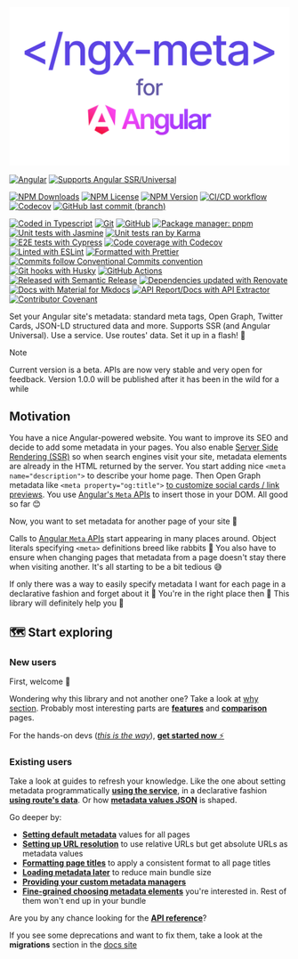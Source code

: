 ![<ngx-meta/> for Angular](../docs/content/images/logo.png)

[![Angular](https://img.shields.io/badge/Works_with-Angular_v15--v19-f11653?logo=angular&logoColor=white&link=https%3A%2F%2Fangular.dev%2F)](https://angular.dev/)
[![Supports Angular SSR/Universal](https://custom-icon-badges.demolab.com/badge/Supports-Angular_SSR%2FUniversal-blue.svg?logo=angular-universal&link=https%3A%2F%2Fangular.dev%2Fguide%2Fssr)][SSR]

[![NPM Downloads](https://img.shields.io/npm/dt/%40davidlj95%2Fngx-meta?logo=npm&label=NPM%20downloads&link=https%3A%2F%2Fwww.npmjs.com%2Fpackage%2F%40davidlj95%2Fngx-meta)](https://www.npmjs.com/package/@davidlj95/ngx-meta)
[![NPM License](https://img.shields.io/npm/l/%40davidlj95%2Fngx-meta?logo=npm&label=License&link=https%3A%2F%2Fgithub.com%2Fdavidlj95%2Fngx%2Fblob%2Fmain%2Fprojects%2Fngx-meta%2Fsrc%2FLICENSE)](https://github.com/davidlj95/ngx/blob/main/projects/ngx-meta/src/LICENSE)
[![NPM Version](https://img.shields.io/npm/v/%40davidlj95%2Fngx-meta?logo=npm&label=Latest%20version&link=https%3A%2F%2Fwww.npmjs.com%2Fpackage%2F%40davidlj95%2Fngx-meta)](https://www.npmjs.com/package/@davidlj95/ngx-meta)
[![CI/CD workflow](https://github.com/davidlj95/ngx/actions/workflows/cicd.yml/badge.svg)](https://github.com/davidlj95/ngx/actions/workflows/cicd.yml)
[![Codecov](https://codecov.io/gh/davidlj95/ngx/graph/badge.svg)](https://codecov.io/gh/davidlj95/ngx)
[![GitHub last commit (branch)](https://img.shields.io/github/last-commit/davidlj95/ngx/main?logo=github&label=Last%20commit&link=https%3A%2F%2Fgithub.com%2Fdavidlj95%2Fngx%2Fcommits%2Fmain%2F)](https://github.com/davidlj95/ngx/commits/main/)

[![Coded in Typescript](https://img.shields.io/badge/Coded_in-TypeScript-007ACC?logo=typescript&logoColor=white&link=https%3A%2F%2Fwww.typescriptlang.org)](https://www.typescriptlang.org)
[![Git](https://img.shields.io/badge/VCS-Git-f05032?logo=git&logoColor=f05032&link=https%3A%2F%git-scm.com%2F)](https://git-scm.com/)
[![GitHub](https://img.shields.io/badge/Repository_hosted_in-GitHub-181717?logo=github&logoColor=181717&link=https%3A%2F%github.com%2F)](https://github.com/)
[![Package manager: pnpm](https://img.shields.io/badge/Package_manager-pnpm-f69220?logo=pnpm&link=https%3A%2F%2Fpnpm.io%2F)](https://pnpm.io/)
[![Unit tests with Jasmine](https://img.shields.io/badge/Unit_tests_with-Jasmine-8A4182?logo=Jasmine&logoColor=white&link=https%3A%2F%2Fjasmine.github.io)](https://jasmine.github.io)
[![Unit tests ran by Karma](https://custom-icon-badges.demolab.com/badge/Unit_tests_ran_by-Karma-42beae.svg?logo=karma-runner&link=https%3A%2F%2Fkarma-runner.github.io)](https://karma-runner.github.io)
[![E2E tests with Cypress](https://img.shields.io/badge/E2E_tests_with-Cypress-69D3A7?logo=cypress&link=https%3A%2F%2Fwww.cypress.io)](https://www.cypress.io)
[![Code coverage with Codecov](https://img.shields.io/badge/Code_coverage_with-Codecov-F01F7A?logo=codecov&logoColor=F01F7A&link=https%3A%2F%2F.codecov.io)](https://codecov.io)
[![Linted with ESLint](https://img.shields.io/badge/Linted_with-ESLint-3A33D1?logo=eslint&logoColor=white&link=https%3A%2F%2Feslint.org)](https://eslint.org)
[![Formatted with Prettier](https://img.shields.io/badge/Formatted_with-prettier-1A2C34?logo=prettier&logoColor=F7BA3E&link=https%3A%2F%2Fprettier.io)](https://prettier.io)
[![Commits follow Conventional Commits convention](https://img.shields.io/badge/Commits_convention-Conventional_Commits-FE5196?logo=conventionalcommits&logoColor=white&link=https%3A%2F%2Fconventionalcommits.org)](https://conventionalcommits.org)
[![Git hooks with Husky](https://img.shields.io/badge/Git_hooks_with-Husky%F0%9F%90%B6-1a1a1e?link=https%3A%2F%2Ftypicode.github.io%2Fhusky%2F)](https://typicode.github.io/husky/)
[![GitHub Actions](https://img.shields.io/badge/CI%2FCD%20with-GitHub_Actions-2088FF?logo=githubactions&logoColor=2088FF&link=https%3A%2F%github.com%2Ffeatures%2Factions)](https://github.com/features/actions)
[![Released with Semantic Release](https://img.shields.io/badge/Released_with-Semantic_Release-e10079?logo=semantic-release&link=https%3A%2F%2Fgithub.com%2Fsemantic-release%2Fsemantic-release)](https://github.com/semantic-release/semantic-release)
[![Dependencies updated with Renovate](https://img.shields.io/badge/Dependencies_updated_with-Renovate-1a1f6c?logo=renovate&link=https%3A%2F%2Frenovatebot.com)](https://renovatebot.com)
[![Docs with Material for Mkdocs](https://img.shields.io/badge/Docs_with-Material_for_Mkdocs-526CFE?logo=materialformkdocs&logoColor=white&link=https%3A%2F%2Fsquidfunk.github.io%2Fmkdocs-material%2F)](https://squidfunk.github.io/mkdocs-material/)
[![API Report/Docs with API Extractor](https://custom-icon-badges.demolab.com/badge/API_Report_&_Docs_with-API_Extractor-383938.svg?logo=api-extractor&link=https%3A%2F%2Fapi-extractor.com%2F)](https://api-extractor.com/)
[![Contributor Covenant](https://img.shields.io/badge/Contributor%20Covenant-2.1-4baaaa.svg)](https://github.com/davidlj95/ngx/blob/main/CODE_OF_CONDUCT.md)

Set your Angular site's metadata: standard meta tags, Open Graph,
Twitter Cards, JSON-LD structured data and more.
Supports SSR (and Angular Universal).
Use a service. Use routes' data.
Set it up in a flash! 🚀

> [!NOTE]
> Current version is a beta. APIs are now very stable and very open for feedback.
> Version 1.0.0 will be published after it has been in the wild for a while

## Motivation

You have a nice Angular-powered website. You want to improve its SEO and decide to add some metadata in your pages. You also enable [Server Side Rendering (SSR)][SSR] so when search engines visit your site, metadata elements are already in the HTML returned by the server. You start adding nice `<meta name="description">` to describe your home page. Then Open Graph metadata like `<meta property="og:title">` [to customize social cards / link previews](https://www.freecodecamp.org/news/what-is-open-graph-and-how-can-i-use-it-for-my-website/). You use [Angular's `Meta` APIs][Angular Meta APIs] to insert those in your DOM. All good so far 😊

Now, you want to set metadata for another page of your site 🤔

Calls to [Angular `Meta` APIs][Angular Meta APIs] start appearing in many places around. Object literals specifying `<meta>` definitions breed like rabbits 🐇 You also have to ensure when changing pages that metadata from a page doesn't stay there when visiting another. It's all starting to be a bit tedious 😅

If only there was a way to easily specify metadata I want for each page in a declarative fashion and forget about it 🙏 You're in the right place then 🎉 This library will definitely help you 🥳

[SSR]: https://angular.dev/guide/ssr
[Angular Meta APIs]: https://angular.dev/api/platform-browser/Meta

## 🗺️ Start exploring

### New users

First, welcome 🥰

Wondering why this library and not another one? Take a look at [why section](https://ngx-meta.dev/why/). Probably most interesting parts are [**features**](https://ngx-meta.dev/why/features/) and [**comparison**](https://ngx-meta.dev/why/comparison/) pages.

For the hands-on devs ([_this is the way_](https://knowyourmeme.com/memes/this-is-the-way)), [**get started now** ⚡️](https://ngx-meta.dev/get-started/)

### Existing users

Take a look at guides to refresh your knowledge. Like the one about setting metadata programmatically [**using the service**](https://ngx-meta.dev/guides/set-metadata-using-service/), in a declarative fashion [**using route's data**](https://ngx-meta.dev/guides/set-metadata-using-routing/). Or how [**metadata values JSON**](https://ngx-meta.dev/guides/metadata-values-json/) is shaped.

Go deeper by:

- [**Setting default metadata**](https://ngx-meta.dev/guides/defaults/) values for all pages
- [**Setting up URL resolution**](https://ngx-meta.dev/guides/url-resolution/) to use relative URLs but get absolute URLs as metadata values
- [**Formatting page titles**](https://ngx-meta.dev/guides/title-formatting/) to apply a consistent format to all page titles
- [**Loading metadata later**](https://ngx-meta.dev/guides/late-loading-modules/) to reduce main bundle size
- [**Providing your custom metadata managers**](https://ngx-meta.dev/guides/manage-your-custom-metadata/)
- [**Fine-grained choosing metadata elements**](https://ngx-meta.dev/guides/custom-metadata-providers-selection/) you're interested in. Rest of them won't end up in your bundle

Are you by any chance looking for the [**API reference**](https://ngx-meta.dev/api/ngx-meta/)?

If you see some deprecations and want to fix them, take a look at the **migrations** section in the [docs site](https://ngx-meta.dev)
